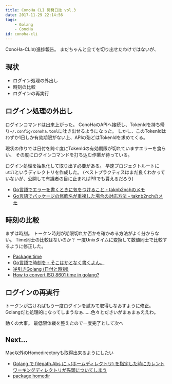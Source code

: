 ```yaml
---
title: ConoHa CLI 開発日誌 vol.3
date: 2017-11-29 22:14:56
tags:
    - Golang
    - ConoHa
id: conoha-cli
---
```


ConoHa-CLIの進捗報告。
まだちゃんと全てを切り出せたわけではないが、

## 現状

- ログイン処理の外出し
- 時刻の比較
- ログインの再実行

<!-- more -->

## ログイン処理の外出し

ログインコマンドは出来上がった。
ConoHaのAPIへ接続し、TokenIdを持ち帰り`~/.config/conoha.toml`に吐き出せるようになった。
しかし、このTokenIdはわずか1日しか有効期限がない上、APIの殆どはTokenIdを求めてくる。

現状の作りでは日付を跨ぐ度にTokenIdの有効期限が切れていますエラーを食らい、
その度にログインコマンドを打ち込む作業が待っている。

ログイン処理を抽象化して取り出す必要がある。
早速プロジェクトルートに`util`というディレクトリを作成した。
(ベストプラクティスはまだ良くわかっていないが、公開して有識者の目に止まればPRでも貰えるだろう)

- [Go言語でエラーを書くときに気をつけること - taknb2nchのメモ](http://d.hatena.ne.jp/taknb2nch/20140307/1394169432)
- [Go言語でパッケージの修飾名が重複した場合の対応方法 - taknb2nchのメモ](http://d.hatena.ne.jp/taknb2nch/20140211/1392046399)

## 時刻の比較

まずは時刻。
トークン時刻が期限切れか否かを確かめる方法がよく分からない。
Time同士の比較はないのか？
一度Unixタイムに変換して数値同士で比較するように修正した。

- [Package time](https://golang.org/pkg/time/#Unix)
- [Go言語で時刻を - そこはかとなく書くよん。](http://tdoc.info/blog/2013/04/10/go_time.html)
- [逆引きGolang (日付と時刻)](https://ashitani.jp/golangtips/tips_time.html#time_Unix)
- [How to convert ISO 8601 time in golang?](https://stackoverflow.com/questions/35479041/how-to-convert-iso-8601-time-in-golang)

## ログインの再実行

トークンが古ければもう一度ログインを試みて取得しなおすように修正。
Golangだと処理的になってしまうなぁ……色々とださいがまぁまぁええわ。

動くの大事。
最低限体裁を整えたので一度完了として次へ

## Next...

Mac以外のHomedirectoryも取得出来るようにしたい

- [Golang で filepath.Abs に ~(ホームディレクトリ) を指定した時にカレントワーキングディレクトリが先頭についてしまう](http://tkuchiki.hatenablog.com/entry/2015/07/31/184555)
- [package homedir](https://godoc.org/github.com/mitchellh/go-homedir)
